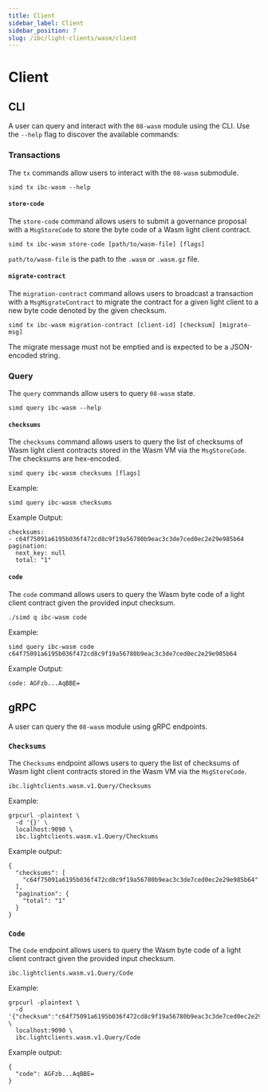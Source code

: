 ```yaml
---
title: Client
sidebar_label: Client
sidebar_position: 7
slug: /ibc/light-clients/wasm/client
---
```


# Client

## CLI

A user can query and interact with the `08-wasm` module using the CLI. Use the `--help` flag to discover the available commands:

### Transactions

The `tx` commands allow users to interact with the `08-wasm` submodule.

```shell
simd tx ibc-wasm --help
```

#### `store-code`

The `store-code` command allows users to submit a governance proposal with a `MsgStoreCode` to store the byte code of a Wasm light client contract.

```shell
simd tx ibc-wasm store-code [path/to/wasm-file] [flags]
```

`path/to/wasm-file` is the path to the `.wasm` or `.wasm.gz` file.

#### `migrate-contract`

The `migration-contract` command allows users to broadcast a transaction with a `MsgMigrateContract` to migrate the contract for a given light client to a new byte code denoted by the given checksum.

```shell
simd tx ibc-wasm migration-contract [client-id] [checksum] [migrate-msg]
```

The migrate message must not be emptied and is expected to be a JSON-encoded string.

### Query

The `query` commands allow users to query `08-wasm` state.

```shell
simd query ibc-wasm --help
```

#### `checksums`

The `checksums` command allows users to query the list of checksums of Wasm light client contracts stored in the Wasm VM via the `MsgStoreCode`. The checksums are hex-encoded.

```shell
simd query ibc-wasm checksums [flags]
```

Example:

```shell
simd query ibc-wasm checksums
```

Example Output:

```shell
checksums:
- c64f75091a6195b036f472cd8c9f19a56780b9eac3c3de7ced0ec2e29e985b64
pagination:
  next_key: null
  total: "1"
```

#### `code`

The `code` command allows users to query the Wasm byte code of a light client contract given the provided input checksum.

```shell
./simd q ibc-wasm code
```

Example:

```shell
simd query ibc-wasm code c64f75091a6195b036f472cd8c9f19a56780b9eac3c3de7ced0ec2e29e985b64
```

Example Output:

```shell
code: AGFzb...AqBBE=
```

## gRPC

A user can query the `08-wasm` module using gRPC endpoints.

### `Checksums`

The `Checksums` endpoint allows users to query the list of checksums of Wasm light client contracts stored in the Wasm VM via the `MsgStoreCode`.

```shell
ibc.lightclients.wasm.v1.Query/Checksums
```

Example:

```shell
grpcurl -plaintext \
  -d '{}' \
  localhost:9090 \
  ibc.lightclients.wasm.v1.Query/Checksums
```

Example output:

```shell
{
  "checksums": [
    "c64f75091a6195b036f472cd8c9f19a56780b9eac3c3de7ced0ec2e29e985b64"
  ],
  "pagination": {
    "total": "1"
  }
}
```

### `Code`

The `Code` endpoint allows users to query the Wasm byte code of a light client contract given the provided input checksum.

```shell
ibc.lightclients.wasm.v1.Query/Code
```

Example:

```shell
grpcurl -plaintext \
  -d '{"checksum":"c64f75091a6195b036f472cd8c9f19a56780b9eac3c3de7ced0ec2e29e985b64"}' \
  localhost:9090 \
  ibc.lightclients.wasm.v1.Query/Code
```

Example output:

```shell
{
  "code": AGFzb...AqBBE=
}
```
